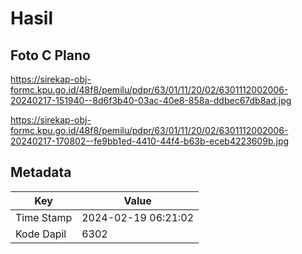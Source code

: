# Hasil

## Foto C Plano

https://sirekap-obj-formc.kpu.go.id/48f8/pemilu/pdpr/63/01/11/20/02/6301112002006-20240217-151940--8d6f3b40-03ac-40e8-858a-ddbec67db8ad.jpg

https://sirekap-obj-formc.kpu.go.id/48f8/pemilu/pdpr/63/01/11/20/02/6301112002006-20240217-170802--fe9bb1ed-4410-44f4-b63b-eceb4223609b.jpg


## Metadata

| Key        | Value               |
| ---------- | ------------------- |
| Time Stamp | 2024-02-19 06:21:02 |
| Kode Dapil | 6302                |



